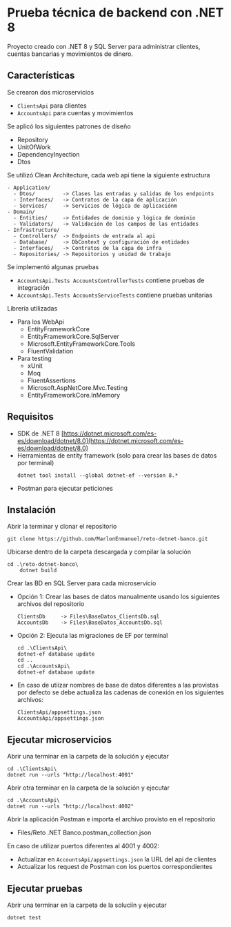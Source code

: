 # Prueba técnica de backend con .NET 8
Proyecto creado con .NET 8 y SQL Server para administrar clientes, cuentas bancarias y movimientos de dinero.

## Características

Se crearon dos microservicios
- `ClientsApi` para clientes
- `AccountsApi` para cuentas y movimientos
  
Se aplicó los siguientes patrones de diseño
- Repository
- UnitOfWork
- DependencyInyection
- Dtos

Se utilizó Clean Architecture, cada web api tiene la siguiente estructura
```
- Application/
  - Dtos/         -> Clases las entradas y salidas de los endpoints
  - Interfaces/   -> Contratos de la capa de aplicación
  - Services/     -> Servicios de lógica de aplicaciónm
- Domain/
  - Entities/     -> Entidades de dominio y lógica de dominio
  - Validators/   -> Validación de los campos de las entidades
- Infrastructure/
  - Controllers/  -> Endpoints de entrada al api
  - Database/     -> DbContext y configuración de entidades
  - Interfaces/   -> Contratos de la capa de infra
  - Repositories/ -> Repositorios y unidad de trabajo
```

Se implementó algunas pruebas
- `AccountsApi.Tests AccountsControllerTests` contiene pruebas de integración
- `AccountsApi.Tests AccountsServiceTests` contiene pruebas unitarias

Librería utilizadas
- Para los WebApi
  - EntityFrameworkCore
  - EntityFrameworkCore.SqlServer
  - Microsoft.EntityFrameworkCore.Tools
  - FluentValidation
- Para testing
  - xUnit
  - Moq
  - FluentAssertions
  - Microsoft.AspNetCore.Mvc.Testing
  - EntityFrameworkCore.InMemory

## Requisitos
- SDK de .NET 8 [https://dotnet.microsoft.com/es-es/download/dotnet/8.0](https://dotnet.microsoft.com/es-es/download/dotnet/8.0)
- Herramientas de entity framework (solo para crear las bases de datos por terminal)
    ```
    dotnet tool install --global dotnet-ef --version 8.*
    ```
- Postman para ejecutar peticiones


## Instalación
Abrir la terminar y clonar el repositorio
```
git clone https://github.com/MarlonEnmanuel/reto-dotnet-banco.git
```
Ubicarse dentro de la carpeta descargada y compilar la solución
```
cd .\reto-dotnet-banco\
    dotnet build
```
Crear las BD en SQL Server para cada microservicio
- Opción 1: Crear las bases de datos manualmente usando los siguientes archivos del repositorio
    ```
    ClientsDb     -> Files\BaseDatos_ClientsDb.sql
    AccountsDb    -> Files\BaseDatos_AccountsDb.sql
    ```
- Opción 2: Ejecuta las migraciones de EF por terminal
  ```
  cd .\ClientsApi\
  dotnet-ef database update
  cd ..
  cd .\AccountsApi\
  dotnet-ef database update
  ```
- En caso de utiizar nombres de base de datos diferentes a las provistas por defecto se debe actualiza las cadenas de conexión en los siguientes archivos:
    ```  
    ClientsApi/appsettings.json
    AccountsApi/appsettings.json
    ```

## Ejecutar microservicios

Abrir una terminar en la carpeta de la solución y ejecutar
```
cd .\ClientsApi\
dotnet run --urls "http://localhost:4001"
```
Abrir otra terminar en la carpeta de la solución y ejecutar
```
cd .\AccountsApi\
dotnet run --urls "http://localhost:4002"
```
Abrir la aplicación Postman e importa el archivo provisto en el repositorio
- Files/Reto .NET Banco.postman_collection.json

En caso de utilizar puertos diferentes al 4001 y 4002:
- Actualizar en `AccountsApi/appsettings.json` la URL del api de clientes
- Actualizar los request de Postman con los puertos correspondientes

## Ejecutar pruebas
Abrir una terminar en la carpeta de la soluciín y ejecutar
```
dotnet test
```